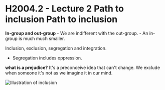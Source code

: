 # H2004.2 - Lecture 2 Path to inclusion Path to inclusion

**In-group and out-group**
	- We are indifferent with the out-group.
	- An in-group is much much smaller. 
	
Inclusion, exclusion, segregation and integration.
- Segregation includes oppression.

**what is a prejudice?** It's a preconceive idea that can't change.  We exclude when someone it's not as we imagine it in our mind.

![Illustration of inclusion](https://i.imgur.com/IvpNoNw.png)

